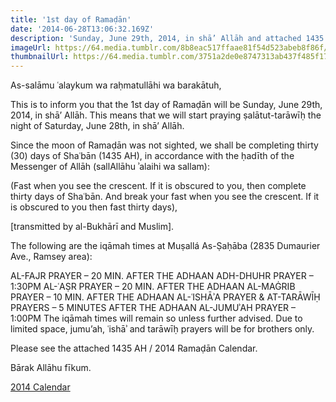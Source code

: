 ```yaml
---
title: '1st day of Ramaḍān'
date: '2014-06-28T13:06:32.169Z'
description: 'Sunday, June 29th, 2014, in shā’ Allāh and attached 1435 AH / 2014 Ramaḍān Calendar'
imageUrl: https://64.media.tumblr.com/8b8eac517ffaae81f54d523abeb8f86f/tumblr_n2hv40kmEI1s00wkso1_540.jpg
thumbnailUrl: https://64.media.tumblr.com/3751a2de0e8747313ab437f485f17a08/70a220a7cd08fd94-fa/s400x600/2fcdf3235405bc30b19a98c9e864eaa12a3c3382.jpg
---
```


As-salāmu ʿalaykum wa raḥmatullāhi wa barakātuh,

This is to inform you that the 1st day of Ramaḍān will be Sunday, June 29th, 2014, in shā’ Allāh. This means that we will start praying ṣalātut-tarāwīḥ the night of Saturday, June 28th, in shā’ Allāh.

Since the moon of Ramaḍān was not sighted, we shall be completing thirty (30) days of Shaʿbān (1435 AH), in accordance with the ḥadīth of the Messenger of Allāh (sallAllāhu ʾalaihi wa sallam):

(Fast when you see the crescent. If it is obscured to you, then complete thirty days of Shaʿbān. And break your fast when you see the crescent. If it is obscured to you then fast thirty days),

[transmitted by al-Bukhārī and Muslim].

The following are the iqāmah times at Muṣallá As-Ṣaḥāba (2835 Dumaurier Ave., Ramsey area):

AL-FAJR PRAYER – 20 MIN. AFTER THE ADHAAN
ADH-DHUHR PRAYER – 1:30PM
AL-ʿAṢR PRAYER – 20 MIN. AFTER THE ADHAAN
AL-MAĠRIB PRAYER – 10 MIN. AFTER THE ADHAAN
AL-ʿISHĀʾA PRAYER & AT-TARĀWĪḤ PRAYERS – 5 MINUTES AFTER THE ADHAAN
AL-JUMUʾAH PRAYER – 1:00PM
The iqāmah times will remain so unless further advised. Due to limited space, jumu’ah, ʿishāʾ and tarāwīḥ prayers will be for brothers only.

Please see the attached 1435 AH / 2014 Ramaḍān Calendar.

Bārak Allāhu fīkum.

[2014 Calendar](https://drive.google.com/file/d/1whYAKhj_by4SQ5kW55cmMs7_AnEDuhf8)
